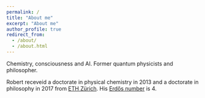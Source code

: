 ```yaml
---
permalink: /
title: "About me"
excerpt: "About me"
author_profile: true
redirect_from: 
  - /about/
  - /about.html
---
```


<!-- ## Under construction -->

<!-- Dr. Dr. Robert Prentner -->

Chemistry, consciousness and AI. Former quantum physicists and philosopher.

Robert receveid a doctorate in physical chemistry in 2013 and a doctorate in philosophy in 2017 from [ETH Zürich](https://www.ethz.ch/). His [Erdős number](https://en.wikipedia.org/wiki/Erd%C5%91s_number) is 4.

<!-- Email: linchen.dr [at] gmail [dot] com -->

<!-- ORCID Researcher ID: 0000-0003-0349-6577. -->
